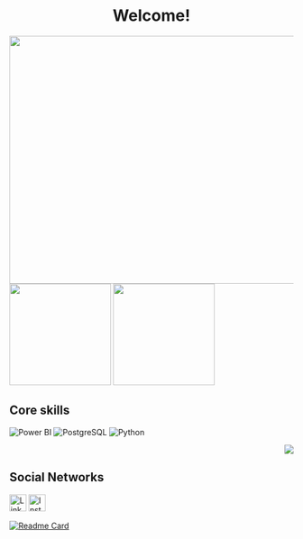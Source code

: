 <h1 align="center">Welcome!</h1>

<p align="center">
<img 
align="left" 
height="440em" 
width="848" 
src="https://camo.githubusercontent.com/349e2104d6279fcebe8085e44705a49568717458d565ca08e6b57f51edcfea94/68747470733a2f2f692e696d6775722e636f6d2f6f625268524b662e676966"/  > 

</p>   


<div>
<img height="180em" src="https://github-readme-stats.vercel.app/api?username=f-campos&show_icons=true&theme=tokyonight&include_all_commits=true&count_private=true"/>
<img height="180em" src="https://github-readme-stats.vercel.app/api/top-langs/?username=f-campos&layout=compact&langs_count=16&theme=tokyonight"/>
</div>


## Core skills
![Power BI](https://img.shields.io/badge/PowerBI-F2C811?style=for-the-badge&logo=Power%20BI&logoColor=white) ![PostgreSQL](https://img.shields.io/badge/PostgreSQL-316192?style=for-the-badge&logo=postgresql&logoColor=white) ![Python](https://img.shields.io/badge/Python-FFD43B?style=for-the-badge&logo=python&logoColor=blue)<p align="right"><img alingn="center" src="https://profile-counter.glitch.me/F-Campos/count.svg" /></p>

## Social Networks
[<img src='https://img.shields.io/badge/LinkedIn-0077B5?style=for-the-badge&logo=linkedin&logoColor=white' alt='Linkedin' height='30'>](https://www.linkedin.com/in/fabianodecamposferraz/) [<img src='https://img.shields.io/badge/Instagram-E4405F?style=for-the-badge&logo=instagram&logoColor=white' alt='Instagram' height='30'>](https://www.instagram.com/fabianoferrazz/)



[![Readme Card](https://github-readme-stats.vercel.app/api/pin/?username=f-campos&repo=Bootcamp-Analista-de-Dados-IGTI&theme=tokyonight)](https://github.com/f-campos/Bootcamp-Analista-de-Dados-IGTI)
